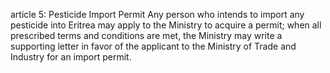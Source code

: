 article 5: Pesticide Import Permit
Any person who intends to import any pesticide into Eritrea may apply to the Ministry to acquire a permit; when all prescribed terms and conditions are met, the Ministry may write a supporting letter in favor of the applicant to the Ministry of Trade and Industry for an import permit.
<ul>
</ul>